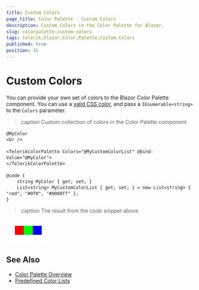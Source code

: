 ```yaml
---
title: Custom Colors
page_title: Color Palette - Custom Colors
description: Custom Colors in the Color Palette for Blazor.
slug: colorpalette-custom-colors
tags: telerik,blazor,Color,Palette,Custom,Colors
published: true
position: 15
---
```


# Custom Colors

You can provide your own set of colors to the Blazor Color Palette component. You can use a <a href="https://css-tricks.com/almanac/properties/b/background-color/" target="_blank">valid CSS color</a>, and pass a `IEnumerable<string>` to the `Colors` parameter.

>caption Custom collection of colors in the Color Palette component

````RAZOR
@MyColor
<br />

<TelerikColorPalette Colors="@MyCustomColorList" @bind-Value="@MyColor">
</TelerikColorPalette>

@code {
    string MyColor { get; set; }
    List<string> MyCustomColorList { get; set; } = new List<string> { "red", "#0f0", "#0000ff" };
}
````

>caption The result from the code snippet above

![custom color collections](images/custom-color-palette.png)




## See Also

* [Color Palette Overview](slug://colorpalette-overview)
* [Predefined Color Lists](slug://colorpalette-presets)
